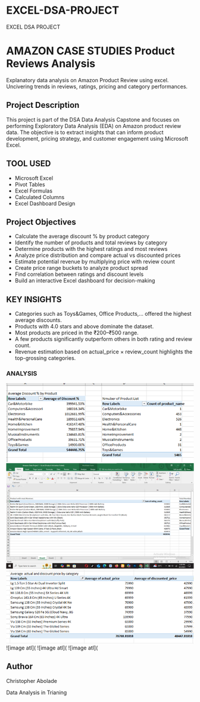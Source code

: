 # EXCEL-DSA-PROJECT
EXCEL DSA PROJECT

# AMAZON CASE STUDIES Product Reviews Analysis
Explanatory data analysis on Amazon Product Review using excel. Uncivering trends in reviews, ratings, pricing and category performances.

## Project Description
This project is part of the DSA Data Analysis Capstone and focuses on performing Exploratory Data Analysis (EDA) on Amazon product review data. The objective is to extract insights that can inform product development, pricing strategy, and customer engagement using Microsoft Excel.

## TOOL USED
- Microsoft Excel
- Pivot Tables
- Excel Formulas
- Calculated Columns
- Excel Dashboard Design

## Project Objectives
- Calculate the average discount % by product category
- Identify the number of products and total reviews by category
- Determine products with the highest ratings and most reviews
- Analyze price distribution and compare actual vs discounted prices
- Estimate potential revenue by multiplying price with review count
- Create price range buckets to analyze product spread
- Find correlation between ratings and discount levels
- Build an interactive Excel dashboard for decision-making

## KEY INSIGHTS
- Categories such as Toys&Games, Office Products,... offered the highest average discounts.
- Products with 4.0 stars and above dominate the dataset.
- Most products are priced in the ₹200–₹500 range.
- A few products significantly outperform others in both rating and review count.
- Revenue estimation based on actual_price × review_count highlights the top-grossing categories.

### ANALYSIS
![image atl](https://github.com/chrisblu15/EXCEL-DSA-PROJECT/blob/2607c669416ec826957e9d337b0a40c203b94676/Screenshot%20Pivot%20Table.png)
![image atl](https://github.com/chrisblu15/EXCEL-DSA-PROJECT/blob/e8aa113b9f89e30e95d7b6ebb3ea4c2745110664/Screenshot%202025-08-02%20153938.png)
![image atl](https://github.com/chrisblu15/EXCEL-DSA-PROJECT/blob/4d4d99290af2d5da6e143c6508f6c7550270d6f8/Screenshot%20Pivot%20Table%202.png)
![image atl](
![image atl](
![image atl](
## Author
Christopher Abolade

Data Analysis in Trianing
